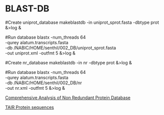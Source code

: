 # BLAST-DB
#Create uniprot_database
makeblastdb -in uniprot_sprot.fasta -dbtype prot &>log &


#Run database
blastx -num_threads 64 \
-qurey alatum.transcripts.fasta \
-db /NABIC/HOME/senthil/002_DB/uniprot_sprot.fasta \
-out uniprot.xml -outfmt 5 &>log &


#Create nr_database
makeblastdb -in nr -dbtype prot &>log &


#Run database
blastx -num_threads 64 \
-qurey alatum.transcripts.fasta \
-db /NABIC/HOME/senthil/002_DB/nr \
-out nr.xml -outfmt 5 &>log &


[Comprehensive Analysis of Non Redundant Protein Database](https://assets.researchsquare.com/files/rs-54568/v1_stamped.pdf)

[TAIR Protein sequences](https://www.arabidopsis.org/download_files/Genes/TAIR10_genome_release/TAIR10_blastsets/TAIR10_pep_20110103_representative_gene_model_updated)
